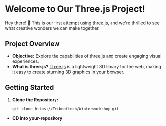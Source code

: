 # Welcome to Our Three.js Project!

Hey there! 👋 This is our first attempt using [three.js](https://threejs.org/), and we're thrilled to see what creative wonders we can make together.

## Project Overview

* **Objective:** Explore the capabilities of three.js and create engaging visual experiences.
* **What is three.js?** [Three.js](https://threejs.org/) is a lightweight 3D library for the web, making it easy to create stunning 3D graphics in your browser.

## Getting Started

1. **Clone the Repository:**
   ```bash
   git clone https://Tribeoftech/Winterworkshop.git

 * **CD into your-repository**
 